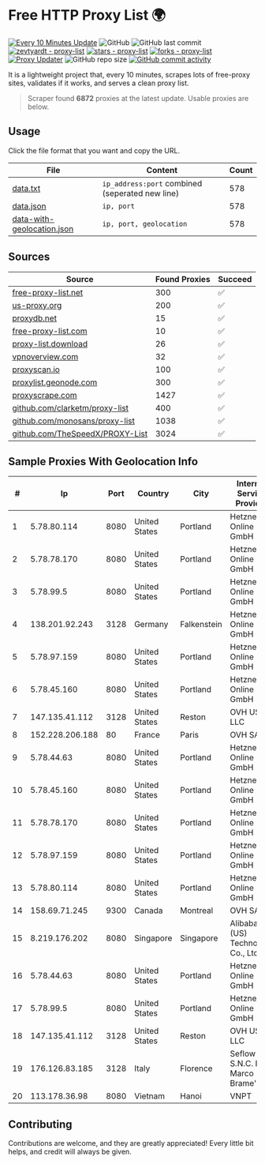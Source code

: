 
# Free HTTP Proxy List 🌍

[![Every 10 Minutes Update](https://github.com/mertguvencli/http-proxy-list/actions/workflows/main.yml/badge.svg?branch=main)](https://github.com/mertguvencli/http-proxy-list/actions/workflows/main.yml)
![GitHub](https://img.shields.io/github/license/mertguvencli/http-proxy-list)
![GitHub last commit](https://img.shields.io/github/last-commit/mertguvencli/http-proxy-list)
[![zevtyardt - proxy-list](https://img.shields.io/static/v1?label=zevtyardt&message=proxy-list&color=blue&logo=github)](https://github.com/zevtyardt/proxy-list "Go to GitHub repo")
[![stars - proxy-list](https://img.shields.io/github/stars/zevtyardt/proxy-list?style=social)](https://github.com/zevtyardt/proxy-list)
[![forks - proxy-list](https://img.shields.io/github/forks/zevtyardt/proxy-list?style=social)](https://github.com/zevtyardt/proxy-list)
[![Proxy Updater](https://github.com/zevtyardt/proxy-list/workflows/Proxy%20Updater/badge.svg)](https://github.com/zevtyardt/proxy-list/actions?query=workflow:"Proxy+Updater")
![GitHub repo size](https://img.shields.io/github/repo-size/zevtyardt/proxy-list)
[![GitHub commit activity](https://img.shields.io/github/commit-activity/m/zevtyardt/proxy-list?logo=commits)](https://github.com/zevtyardt/proxy-list/commits/main)

It is a lightweight project that, every 10 minutes, scrapes lots of free-proxy sites, validates if it works, and serves a clean proxy list.

> Scraper found **6872** proxies at the latest update. Usable proxies are below.

## Usage

Click the file format that you want and copy the URL.

|File|Content|Count|
|----|-------|-----|
|[data.txt](https://raw.githubusercontent.com/mertguvencli/http-proxy-list/main/proxy-list/data.txt)|`ip_address:port` combined (seperated new line)|578|
|[data.json](https://raw.githubusercontent.com/mertguvencli/http-proxy-list/main/proxy-list/data.json)|`ip, port`|578|
|[data-with-geolocation.json](https://raw.githubusercontent.com/mertguvencli/http-proxy-list/main/proxy-list/data-with-geolocation.json)|`ip, port, geolocation`|578|

## Sources

|Source|Found Proxies|Succeed|
|------|-------------|-------|
|[free-proxy-list.net](https://free-proxy-list.net)|300|✅|
|[us-proxy.org](https://www.us-proxy.org)|200|✅|
|[proxydb.net](http://proxydb.net)|15|✅|
|[free-proxy-list.com](https://free-proxy-list.com/?page=&port=&type%5B%5D=http&type%5B%5D=https&up_time=0&search=Search)|10|✅|
|[proxy-list.download](https://www.proxy-list.download/HTTP)|26|✅|
|[vpnoverview.com](https://vpnoverview.com/privacy/anonymous-browsing/free-proxy-servers)|32|✅|
|[proxyscan.io](https://www.proxyscan.io)|100|✅|
|[proxylist.geonode.com](https://proxylist.geonode.com/api/proxy-list?limit=300&page=1&sort_by=lastChecked&sort_type=desc&protocols=http,https)|300|✅|
|[proxyscrape.com](https://api.proxyscrape.com/v2/?request=displayproxies&protocol=http&timeout=10000&country=all&ssl=all&anonymity=all)|1427|✅|
|[github.com/clarketm/proxy-list](https://raw.githubusercontent.com/clarketm/proxy-list/master/proxy-list-raw.txt)|400|✅|
|[github.com/monosans/proxy-list](https://raw.githubusercontent.com/monosans/proxy-list/main/proxies/http.txt)|1038|✅|
|[github.com/TheSpeedX/PROXY-List](https://raw.githubusercontent.com/TheSpeedX/PROXY-List/master/http.txt)|3024|✅|


## Sample Proxies With Geolocation Info

|#|Ip|Port|Country|City|Internet Service Provider|
|-|--|----|-------|----|-------------------------|
|1|5.78.80.114|8080|United States|Portland|Hetzner Online GmbH|
|2|5.78.78.170|8080|United States|Portland|Hetzner Online GmbH|
|3|5.78.99.5|8080|United States|Portland|Hetzner Online GmbH|
|4|138.201.92.243|3128|Germany|Falkenstein|Hetzner Online GmbH|
|5|5.78.97.159|8080|United States|Portland|Hetzner Online GmbH|
|6|5.78.45.160|8080|United States|Portland|Hetzner Online GmbH|
|7|147.135.41.112|3128|United States|Reston|OVH US LLC|
|8|152.228.206.188|80|France|Paris|OVH SAS|
|9|5.78.44.63|8080|United States|Portland|Hetzner Online GmbH|
|10|5.78.45.160|8080|United States|Portland|Hetzner Online GmbH|
|11|5.78.78.170|8080|United States|Portland|Hetzner Online GmbH|
|12|5.78.97.159|8080|United States|Portland|Hetzner Online GmbH|
|13|5.78.80.114|8080|United States|Portland|Hetzner Online GmbH|
|14|158.69.71.245|9300|Canada|Montreal|OVH SAS|
|15|8.219.176.202|8080|Singapore|Singapore|Alibaba (US) Technology Co., Ltd.|
|16|5.78.44.63|8080|United States|Portland|Hetzner Online GmbH|
|17|5.78.99.5|8080|United States|Portland|Hetzner Online GmbH|
|18|147.135.41.112|3128|United States|Reston|OVH US LLC|
|19|176.126.83.185|3128|Italy|Florence|Seflow S.N.C. Di Marco Brame' & C.|
|20|113.178.36.98|8080|Vietnam|Hanoi|VNPT|



## Contributing

Contributions are welcome, and they are greatly appreciated! Every
little bit helps, and credit will always be given.

